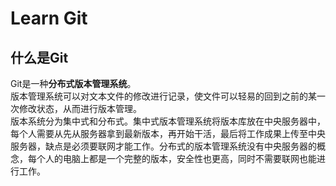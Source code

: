 # Learn Git
## 什么是Git
Git是一种**分布式版本管理系统**。  
版本管理系统可以对文本文件的修改进行记录，使文件可以轻易的回到之前的某一次修改状态，从而进行版本管理。  
版本系统分为集中式和分布式。集中式版本管理系统将版本库放在中央服务器中，每个人需要从先从服务器拿到最新版本，再开始干活，最后将工作成果上传至中央服务器，缺点是必须要联网才能工作。分布式的版本管理系统没有中央服务器的概念，每个人的电脑上都是一个完整的版本，安全性也更高，同时不需要联网也能进行工作。
